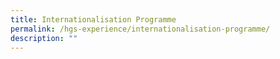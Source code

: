 ```yaml
---
title: Internationalisation Programme
permalink: /hgs-experience/internationalisation-programme/
description: ""
---
```

